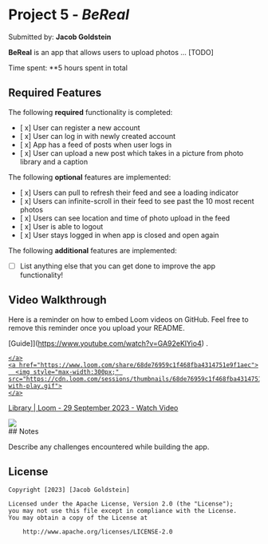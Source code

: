 # Project 5 - *BeReal*

Submitted by: **Jacob Goldstein**

**BeReal** is an app that allows users to upload photos ... [TODO] 

Time spent: **5 hours spent in total

## Required Features

The following **required** functionality is completed:

- [ x] User can register a new account
- [ x] User can log in with newly created account
- [ x] App has a feed of posts when user logs in
- [ x] User can upload a new post which takes in a picture from photo library and a caption	
 
The following **optional** features are implemented:

- [ x] Users can pull to refresh their feed and see a loading indicator
- [ x] Users can infinite-scroll in their feed to see past the 10 most recent photos
- [ x] Users can see location and time of photo upload in the feed	
- [ x] User is able to logout
- [ x] User stays logged in when app is closed and open again	


The following **additional** features are implemented:

- [ ] List anything else that you can get done to improve the app functionality!

## Video Walkthrough

Here is a reminder on how to embed Loom videos on GitHub. Feel free to remove this reminder once you upload your README. 

[Guide]](https://www.youtube.com/watch?v=GA92eKlYio4) .

<div>
    <a href="https://www.loom.com/share/68de76959c1f468fba4314751e9f1aec">
     
    </a>
    <a href="https://www.loom.com/share/68de76959c1f468fba4314751e9f1aec">
      <img style="max-width:300px;" src="https://cdn.loom.com/sessions/thumbnails/68de76959c1f468fba4314751e9f1aec-with-play.gif">
    </a>
  </div>

  <div>
    <a href="https://www.loom.com/share/68de76959c1f468fba4314751e9f1aec">
      <p>Library | Loom - 29 September 2023 - Watch Video</p>
    </a>
    <a href="https://www.loom.com/share/68de76959c1f468fba4314751e9f1aec">
      <img style="max-width:300px;" src="https://cdn.loom.com/sessions/thumbnails/68de76959c1f468fba4314751e9f1aec-with-play.gif">
    </a>
  </div>## Notes

Describe any challenges encountered while building the app.

## License

    Copyright [2023] [Jacob Goldstein]

    Licensed under the Apache License, Version 2.0 (the "License");
    you may not use this file except in compliance with the License.
    You may obtain a copy of the License at

        http://www.apache.org/licenses/LICENSE-2.0
